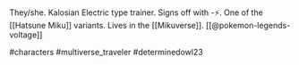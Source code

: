 They/she. Kalosian Electric type trainer. Signs off with -⚡️. One of the [[Hatsune Miku]] variants. Lives in the [[Mikuverse]]. [[@pokemon-legends-voltage]]

#characters #multiverse_traveler #determinedowl23 